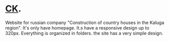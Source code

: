 # [CK](https://narinebarseghyan.github.io/CK/).
Website for russian company "Construction of country houses in the Kaluga region". It's only have homepage. It.s have a responsive design up to 320px. Everything is organized in folders. the site has a very simple design.
